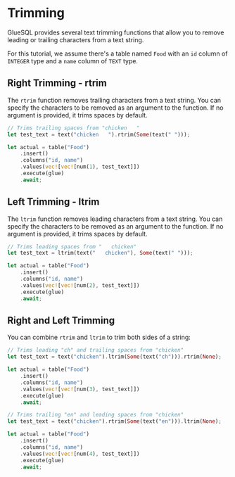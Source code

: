 # Trimming

GlueSQL provides several text trimming functions that allow you to remove leading or trailing characters from a text string.

For this tutorial, we assume there's a table named `Food` with an `id` column of `INTEGER` type and a `name` column of `TEXT` type.

## Right Trimming - rtrim

The `rtrim` function removes trailing characters from a text string. You can specify the characters to be removed as an argument to the function. If no argument is provided, it trims spaces by default.

```rust
// Trims trailing spaces from "chicken   "
let test_text = text("chicken   ").rtrim(Some(text(" ")));

let actual = table("Food")
    .insert()
    .columns("id, name")
    .values(vec![vec![num(1), test_text]])
    .execute(glue)
    .await;
```

## Left Trimming - ltrim

The `ltrim` function removes leading characters from a text string. You can specify the characters to be removed as an argument to the function. If no argument is provided, it trims spaces by default.

```rust
// Trims leading spaces from "   chicken"
let test_text = ltrim(text("   chicken"), Some(text(" ")));

let actual = table("Food")
    .insert()
    .columns("id, name")
    .values(vec![vec![num(2), test_text]])
    .execute(glue)
    .await;
```

## Right and Left Trimming

You can combine `rtrim` and `ltrim` to trim both sides of a string:

```rust
// Trims leading "ch" and trailing spaces from "chicken"
let test_text = text("chicken").ltrim(Some(text("ch"))).rtrim(None);

let actual = table("Food")
    .insert()
    .columns("id, name")
    .values(vec![vec![num(3), test_text]])
    .execute(glue)
    .await;
```

```rust
// Trims trailing "en" and leading spaces from "chicken"
let test_text = text("chicken").rtrim(Some(text("en"))).ltrim(None);

let actual = table("Food")
    .insert()
    .columns("id, name")
    .values(vec![vec![num(4), test_text]])
    .execute(glue)
    .await;
```
